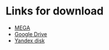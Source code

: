 # Links for download



* [MEGA](https://mega.nz/folder/D6gTCJZZ#QflODeYPeTFQ5KTl4yv1JA/folder/Oz4nEAQL)
* [Google Drive](https://drive.google.com/drive/folders/131AACe7GGHcpAA-t9A79Z9pdGzQzcv1C?hl=ru)
* [Yandex disk](https://disk.yandex.ru/d/Q_CURvHFUOXtIQ)
